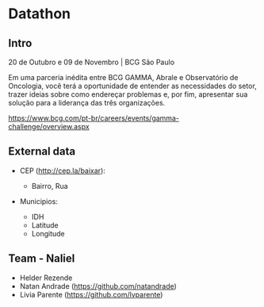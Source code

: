 # Datathon


## Intro

20 de Outubro e 09 de Novembro | BCG São Paulo

Em uma parceria inédita entre BCG GAMMA, Abrale e Observatório de Oncologia, você terá a oportunidade de entender as necessidades do setor, trazer ideias sobre como endereçar problemas e, por fim, apresentar sua solução para a liderança das três organizações.


https://www.bcg.com/pt-br/careers/events/gamma-challenge/overview.aspx


## External data

* CEP (http://cep.la/baixar):
  * Bairro, Rua


* Municipios:

  * IDH
  * Latitude
  * Longitude


## Team - Naliel

* Helder Rezende
* Natan Andrade (https://github.com/natandrade)
* Livia Parente (https://github.com/lvparente)
